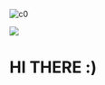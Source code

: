 ![c0](https://user-images.githubusercontent.com/78447751/115000536-24408c80-9ea3-11eb-9443-9d260fca4e4d.jpg)

![](https://img.shields.io/badge/<WORD_ON_LEFT>-<WORD_ON_RIGHT>-informational?style=flat&logo=<LOGO_NAME>&logoColor=white&color=2bbc8a)




# HI THERE :)
